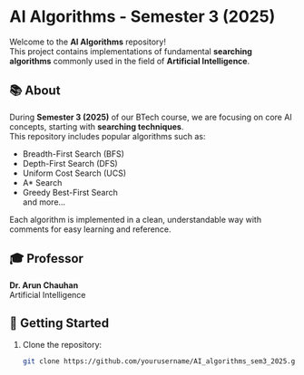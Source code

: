# AI Algorithms - Semester 3 (2025)

Welcome to the **AI Algorithms** repository!  
This project contains implementations of fundamental **searching algorithms** commonly used in the field of **Artificial Intelligence**.

## 📚 About

During **Semester 3 (2025)** of our BTech course, we are focusing on core AI concepts, starting with **searching techniques**.  
This repository includes popular algorithms such as:
- Breadth-First Search (BFS)
- Depth-First Search (DFS)
- Uniform Cost Search (UCS)
- A* Search
- Greedy Best-First Search  
and more…

Each algorithm is implemented in a clean, understandable way with comments for easy learning and reference.

## 🎓 Professor
**Dr. Arun Chauhan**  
Artificial Intelligence 

## 🚀 Getting Started

1. Clone the repository:
   ```bash
   git clone https://github.com/yourusername/AI_algorithms_sem3_2025.git
